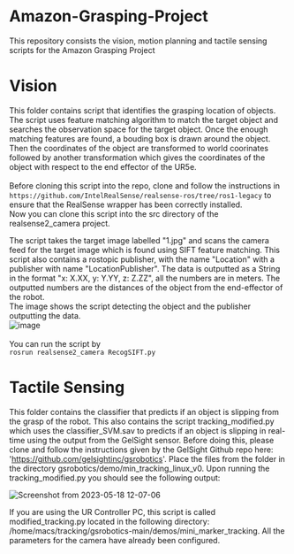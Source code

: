 # Amazon-Grasping-Project
This repository consists the vision, motion planning and tactile sensing scripts for the Amazon Grasping Project
# Vision
This folder contains script that identifies the grasping location of objects. The script uses feature matching algorithm to match the target object and searches the observation space for the target object. Once the enough matching features are found, a bouding box is drawn around the object. Then the coordinates of the object are transformed to world coorinates followed by another transformation which gives the coordinates of the object with respect to the end effector of the UR5e. <br /> 
<br /> 
Before cloning this script into the repo, clone and follow the instructions in `https://github.com/IntelRealSense/realsense-ros/tree/ros1-legacy` to ensure that the RealSense wrapper has been correctly installed.
<br />
Now you can clone this script into the src directory of the realsense2_camera project.
<br />

The script takes the target image labelled "1.jpg" and scans the camera feed for the target image which is found using SIFT feature matching. This script also contains a rostopic publisher, with the name "Location" with a publisher with name "LocationPublisher". The data is outputted as a String in the format "x: X.XX, y: Y.YY, z: Z.ZZ", all the numbers are in meters. The outputted numbers are the distances of the object from the end-effector of the robot. <br/>
The image shows the script detecting the object and the publisher outputting the data.
<br/>
![image](https://user-images.githubusercontent.com/92841422/215548890-e7adca09-ac4f-4580-b5c8-a0231a35bb85.png)
<br />
<br />
You can run the script by
<br/>
`rosrun realsense2_camera RecogSIFT.py`
# Tactile Sensing
This folder contains the classifier that predicts if an object is slipping from the grasp of the robot. This also contains the script tracking_modified.py which uses the classifier_SVM.sav to predicts if an object is slipping in real-time using the output from the GelSight sensor.
Before doing this, please clone and follow the instructions given by the GelSight Github repo here: 'https://github.com/gelsightinc/gsrobotics'. Place the files from the folder in the directory gsrobotics/demo/min_tracking_linux_v0. Upon running the tracking_modified.py you should see the following output:

![Screenshot from 2023-05-18 12-07-06](https://github.com/apravenkat/Amazon-Grasping-Project/assets/92841422/02ff7d06-d44f-46b5-9ed1-1beb77d35042)

If you are using the UR Controller PC, this script is called modified_tracking.py located in the following directory: /home/macs/tracking/gsrobotics-main/demos/mini_marker_tracking. All the parameters for the camera have already been configured.
